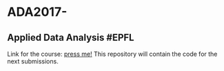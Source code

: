 # ADA2017- 
## Applied Data Analysis #EPFL
Link for the course: [press me!](https://dlab.epfl.ch/teaching/fall2017/cs401/) 
This repository will contain the code for the next submissions.
